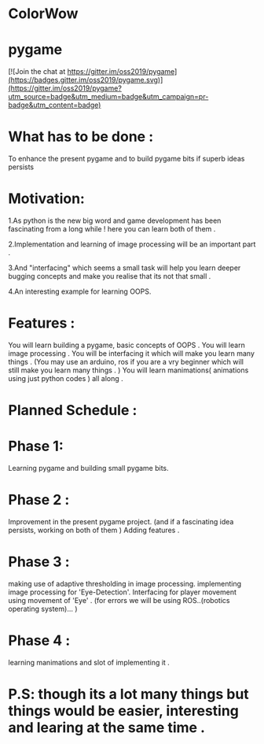 # ColorWow
# pygame

[![Join the chat at https://gitter.im/oss2019/pygame](https://badges.gitter.im/oss2019/pygame.svg)](https://gitter.im/oss2019/pygame?utm_source=badge&utm_medium=badge&utm_campaign=pr-badge&utm_content=badge)

# What has to be done :
To enhance the present pygame and to build pygame bits if superb ideas persists

# Motivation:

1.As python is the new big word and game development has been fascinating from a long while !
here you can learn both of them .

2.Implementation and learning of image processing will be an important part .

3.And "interfacing" which seems a small task will help you learn deeper bugging concepts and make you realise that its not that small .

4.An interesting example for learning OOPS.

# Features :

You will learn building a pygame, basic concepts of OOPS .
You will learn image processing .
You will be interfacing it which will make you learn many things .
(You may use an arduino, ros if you are a vry beginner which will still make you learn many things . )
You will learn manimations( animations using just python codes ) all along .

# Planned Schedule :

# Phase 1:
Learning pygame and building small pygame bits.

# Phase 2 :
Improvement in the present pygame project. (and if a fascinating idea persists, working on both of them )
Adding features .

# Phase 3 :
making use of adaptive thresholding in image processing.
implementing image processing for 'Eye-Detection'.
Interfacing for player movement using movement of 'Eye' .
(for errors we will be using ROS..(robotics operating system)...  )

# Phase 4 :
learning manimations
and slot of implementing it .

# P.S: though its a lot many things but things would be easier, interesting and learing at the same time .


